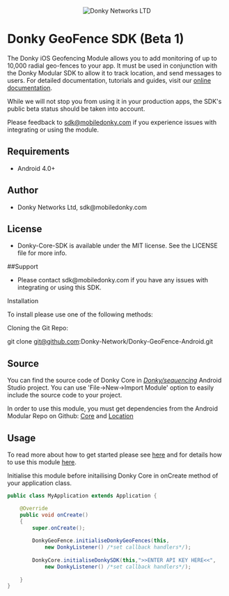 <p align="center" >
  <img src="https://avatars2.githubusercontent.com/u/11334935?v=3&s=200" alt="Donky Networks LTD" title="Donky Network SDK">
</p>

# Donky GeoFence SDK (Beta 1)

The Donky iOS Geofencing Module allows you to add monitoring of up to 10,000 radial geo-fences to your app. It must be used in conjunction with the Donky Modular SDK to allow it to track location, and send messages to users. For detailed documentation, tutorials and guides, visit our [online documentation](http://docs.mobiledonky.com/docs/start-here).

While we will not stop you from using it in your production apps, the SDK's public beta status should be taken into account. 

Please feedback to [sdk@mobiledonky.com](mailto:sdk@mobiledonky.com) if you experience issues with integrating or using the module.

## Requirements

<ul>
<li>Android 4.0+</li>
</ul>

## Author

<ul>
<li>Donky Networks Ltd, sdk@mobiledonky.com</li>
</ul>

## License

<ul>
<li>Donky-Core-SDK is available under the MIT license. See the LICENSE file for more info.</li>
</ul>

##Support

<ul>
<li>Please contact sdk@mobiledonky.com if you have any issues with integrating or using this SDK.</li>
</ul>

Installation

To install please use one of the following methods:

Cloning the Git Repo:

git clone git@github.com:Donky-Network/Donky-GeoFence-Android.git 

## Source

You can find the source code of Donky Core in [*Donky/sequencing*](https://github.com/Donky-Network/Donky-GeoFence-Android/tree/master/src/Donky/geofence) Android Studio project.
You can use 'File->New->Import Module' option to easily include the source code to your project.

In order to use this module, you must get dependencies from the Android Modular Repo on Github: [Core](https://github.com/Donky-Network/DonkySDK-Android-Modular/tree/master/src/Donky/core) and [Location](https://github.com/Donky-Network/DonkySDK-Android-Modular/tree/master/src/Donky/location)

## Usage

To read more about how to get started please see [here](http://docs.mobiledonky.com/docs/start-here) and for details how to use this module [here](http://docs.mobiledonky.com/docs/start-here).

Initialise this module before initailising Donky Core in onCreate method of your application class.

```java
public class MyApplication extends Application {

    @Override
    public void onCreate()
    {
        super.onCreate();
		
        DonkyGeoFence.initialiseDonkyGeoFences(this, 
			new DonkyListener() /*set callback handlers*/);
      
		DonkyCore.initialiseDonkySDK(this,">>ENTER API KEY HERE<<", 
        	new DonkyListener() /*set callback handlers*/);
    		
	}
}
```